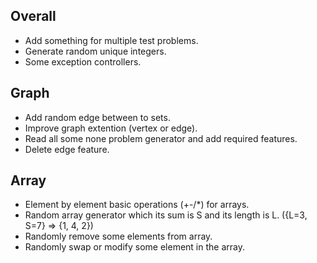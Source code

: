## Overall
+ Add something for multiple test problems.
+ Generate random unique integers.
+ Some exception controllers.

## Graph 
+ Add random edge between to sets.
+ Improve graph extention (vertex or edge).
+ Read all some none problem generator and add required features.
+ Delete edge feature.

## Array
+ Element by element basic operations (+-/*) for arrays.
+ Random array generator which its sum is S and its length is L. ({L=3, S=7} => {1, 4, 2})
+ Randomly remove some elements from array.
+ Randomly swap or modify some element in the array.
